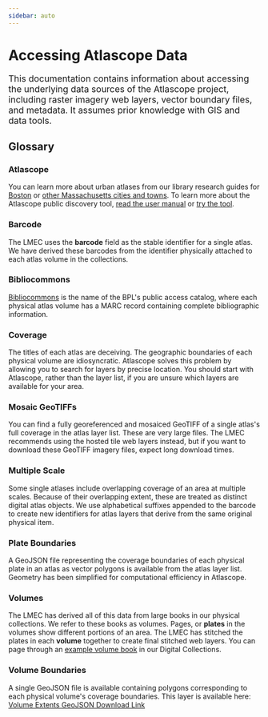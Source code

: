 ```yaml
---
sidebar: auto
---
```

# Accessing Atlascope Data

<p style="font-size:1.1rem;" id="intro">This documentation contains information about accessing the underlying data sources of the Atlascope project, including raster imagery web layers, vector boundary files, and metadata. It assumes prior knowledge with GIS and data tools.</p>

## Glossary

### Atlascope
You can learn more about urban atlases from our library research guides for <a target="_blank" href="https://guides.bpl.org/urban-atlases">Boston</a> or <a target="_blank" href="https://guides.bpl.org/mass-urban-atlases">other Massachusetts cities and towns</a>. To learn more about the Atlascope public discovery tool, <a target="_blank" href="../guides/atlascope-tool-guide.html">read the user manual</a> or <a target="_blank" href="https://atlascope.leventhalmap.org/">try the tool</a>.


### Barcode
The LMEC uses the <strong>barcode</strong> field as the stable identifier for a single atlas. We have derived these barcodes from the identifier physically attached to each atlas volume in the collections.

### Bibliocommons
<a target="_blank" href="https://bpl.bibliocommons.com/">Bibliocommons</a> is the name of the BPL's public access catalog, where each physical atlas volume has a MARC record containing complete bibliographic information.

### Coverage
The titles of each atlas are deceiving. The geographic boundaries of each physical volume are idiosyncratic. Atlascope solves this problem by allowing you to search for layers by precise location. You should start with Atlascope, rather than the layer list, if you are unsure which layers are available for your area.

### Mosaic GeoTIFFs
You can find a fully georeferenced and mosaiced GeoTIFF of a single atlas's full coverage in the atlas layer list. These are very large files. The LMEC recommends using the hosted tile web layers instead, but if you want to download these GeoTIFF imagery files, expect long download times.

### Multiple Scale
Some single atlases include overlapping coverage of an area at multiple scales. Because of their overlapping extent, these are treated as distinct digital atlas objects. We use alphabetical suffixes appended to the barcode to create new identifiers for atlas layers that derive from the same original physical item.

### Plate Boundaries
A GeoJSON file representing the coverage boundaries of each physical plate in an atlas as vector polygons is available from the atlas layer list. Geometry has been simplified for computational efficiency in Atlascope.

### Volumes
The LMEC has derived all of this data from large books in our physical collections. We refer to these books as volumes. Pages, or <strong>plates</strong> in the volumes show different portions of an area. The LMEC has stitched the plates in each <strong>volume</strong> together to create final stitched web layers. You can page through an <a target="_blank" href="https://collections.leventhalmap.org/book_viewer/commonwealth:tt44pw76m#1/1">example volume book</a> in our Digital Collections.

### Volume Boundaries
A single GeoJSON file is available containing polygons corresponding to each physical volume's coverage boundaries. This layer is available here: <a target="_blank" href="https://s3.us-east-2.wasabisys.com/urbanatlases/extents/volume-extents.geojson">Volume Extents GeoJSON Download Link</a>


